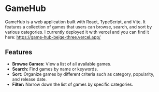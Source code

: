 # GameHub

GameHub is a web application built with React, TypeScript, and Vite. It features a collection of games that users can browse, search, and sort by various categories. I currently deployed it with vercel and you can find it here: https://game-hub-beige-three.vercel.app/

## Features

- **Browse Games:** View a list of all available games.
- **Search:** Find games by name or keywords.
- **Sort:** Organize games by different criteria such as category, popularity, and release date.
- **Filter:** Narrow down the list of games by specific categories.
